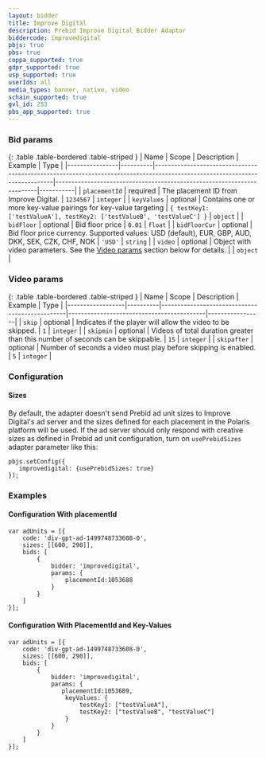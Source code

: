 ```yaml
---
layout: bidder
title: Improve Digital
description: Prebid Improve Digital Bidder Adaptor
biddercode: improvedigital
pbjs: true
pbs: true
coppa_supported: true
gdpr_supported: true
usp_supported: true
userIds: all
media_types: banner, native, video
schain_supported: true
gvl_id: 253
pbs_app_supported: true
---
```


### Bid params

{: .table .table-bordered .table-striped }
| Name           | Scope    | Description                                                                                                                | Example                                                                | Type      |
|----------------|----------|----------------------------------------------------------------------------------------------------------------------------|------------------------------------------------------------------------|-----------|
| `placementId`  | required | The placement ID from Improve Digital.                                                                                     | `1234567`                                                              | `integer` |
| `keyValues`    | optional | Contains one or more key-value pairings for key-value targeting                                                            | `{ testKey1: ['testValueA'], testKey2: ['testValueB', 'testValueC'] }` | `object`  |
| `bidFloor`  | optional | Bid floor price | `0.01` | `float` |
| `bidFloorCur`  | optional | Bid floor price currency. Supported values: USD (default), EUR, GBP, AUD, DKK, SEK, CZK, CHF, NOK | `'USD'` | `string` |
| `video`    | optional | Object with video parameters. See the [Video params](#improvedigital-video) section below for details. | | `object` |

<a name="improvedigital-video"></a>

### Video params

{: .table .table-bordered .table-striped }
| Name             | Scope    | Description                                    | Example                                   | Type            |
|------------------|----------|------------------------------------------------|-------------------------------------------|-----------------|
| `skip`           | optional | Indicates if the player will allow the video to be skipped. | `1` | `integer` |
| `skipmin`        | optional | Videos of total duration greater than this number of seconds can be skippable. | `15` | `integer` |
| `skipafter`      | optional | Number of seconds a video must play before skipping is enabled. | `5` | `integer` |

### Configuration

<a name="improvedigital-sizes"></a>

#### Sizes

By default, the adapter doesn't send Prebid ad unit sizes to Improve Digital's ad server and the sizes defined for each placement in the Polaris platform will be used. If the ad server should only respond with creative sizes as defined in Prebid ad unit configuration, turn on `usePrebidSizes` adapter parameter like this:
```
pbjs.setConfig({
   improvedigital: {usePrebidSizes: true}
});
```

<a name="improvedigital-examples" />

### Examples

#### Configuration With placementId

    var adUnits = [{
        code: 'div-gpt-ad-1499748733608-0',
        sizes: [[600, 290]],
        bids: [
            {
                bidder: 'improvedigital',
                params: {
                    placementId:1053688
                }
            }
        ]
    }];

#### Configuration With PlacementId and Key-Values

    var adUnits = [{
        code: 'div-gpt-ad-1499748733608-0',
        sizes: [[600, 290]],
        bids: [
            {
                bidder: 'improvedigital',
                params: {
                   placementId:1053689,
                    keyValues: {
                        testKey1: ["testValueA"],
                        testKey2: ["testValueB", "testValueC"]
                    }
                }
            }
        ]
    }];
